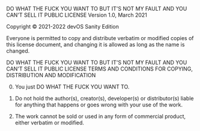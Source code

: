 DO WHAT THE FUCK YOU WANT TO BUT IT'S NOT MY FAULT AND YOU CAN'T SELL IT PUBLIC LICENSE
Version 1.0, March 2021

Copyright © 2021-2022 devOS Sanity Edition

Everyone is permitted to copy and distribute verbatim or modified copies of this license document, and changing it is allowed as long as the name is changed.

DO WHAT THE FUCK YOU WANT TO BUT IT'S NOT MY FAULT AND YOU CAN'T SELL IT PUBLIC LICENSE TERMS AND CONDITIONS FOR COPYING, DISTRIBUTION AND MODIFICATION

0. You just DO WHAT THE FUCK YOU WANT TO.

1. Do not hold the author(s), creator(s), developer(s) or distributor(s) liable for anything that happens or goes wrong with your use of the work.

2. The work cannot be sold or used in any form of commercial product, either verbatim or modified.
